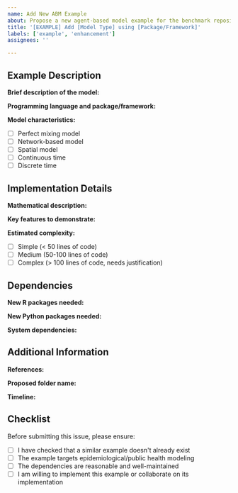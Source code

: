 ```yaml
---
name: Add New ABM Example
about: Propose a new agent-based model example for the benchmark repository
title: '[EXAMPLE] Add [Model Type] using [Package/Framework]'
labels: ['example', 'enhancement']
assignees: ''

---
```


## Example Description

**Brief description of the model:**
<!-- Describe what epidemiological model you want to implement (e.g., SEIR, SIR, SIRS) -->

**Programming language and package/framework:**
<!-- Specify if this will be in R or Python, and which package/framework you plan to use (e.g., epiworldR, Mesa, NetworkX) -->

**Model characteristics:**
<!-- Please check all that apply -->
- [ ] Perfect mixing model
- [ ] Network-based model
- [ ] Spatial model
- [ ] Continuous time
- [ ] Discrete time

## Implementation Details

**Mathematical description:**
<!-- Provide a brief mathematical description of the model (e.g., differential equations, transition rates) -->

**Key features to demonstrate:**
<!-- What specific aspects of the model or package do you want to showcase? -->

**Estimated complexity:**
<!-- Simple, Medium, or Complex - remember examples should be rather simple -->
- [ ] Simple (< 50 lines of code)
- [ ] Medium (50-100 lines of code)
- [ ] Complex (> 100 lines of code, needs justification)

## Dependencies

**New R packages needed:**
<!-- List any R packages not currently in the devcontainer -->

**New Python packages needed:**
<!-- List any Python packages not currently in the devcontainer -->

**System dependencies:**
<!-- Any additional system-level dependencies -->

## Additional Information

**References:**
<!-- Links to papers, documentation, or original implementations -->

**Proposed folder name:**
<!-- Suggest a name following the pattern: XX-modeltype_package (e.g., 01-seir_epiworldr) -->

**Timeline:**
<!-- When do you plan to implement this example? -->

## Checklist

Before submitting this issue, please ensure:

- [ ] I have checked that a similar example doesn't already exist
- [ ] The example targets epidemiological/public health modeling
- [ ] The dependencies are reasonable and well-maintained
- [ ] I am willing to implement this example or collaborate on its implementation